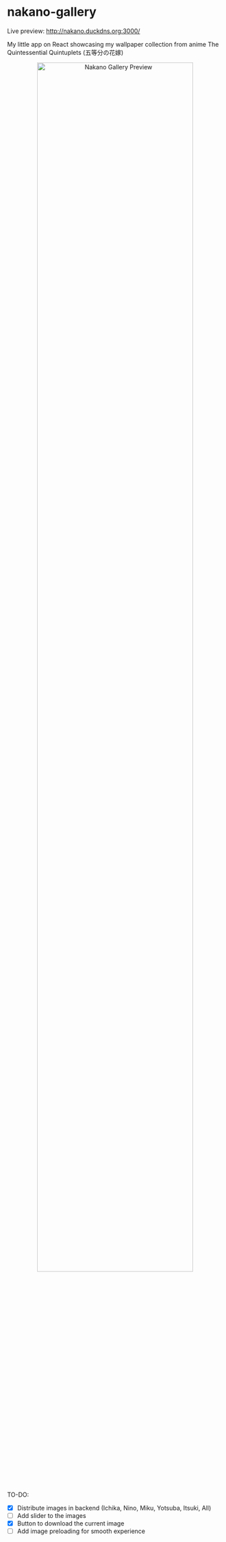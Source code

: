 # nakano-gallery
Live preview: http://nakano.duckdns.org:3000/

My little app on React showcasing my wallpaper collection from anime The Quintessential Quintuplets (五等分の花嫁)
<p align="center">
  <img src="https://i.ibb.co/Ks35P48/2024-02-21-14-00-20-React-App-Mozilla-Firefox.png" alt="Nakano Gallery Preview" style="width: 85%;">
</p>

TO-DO:

- [x] Distribute images in backend (Ichika, Nino, Miku, Yotsuba, Itsuki, All)
- [ ] Add slider to the images
- [x] Button to download the current image 
- [ ] Add image preloading for smooth experience